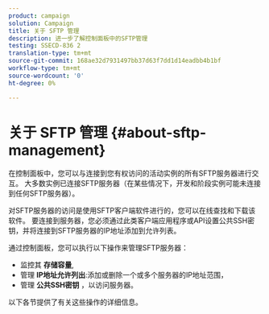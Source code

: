 ```yaml
---
product: campaign
solution: Campaign
title: 关于 SFTP 管理
description: 进一步了解控制面板中的SFTP管理
testing: SSECD-836 2
translation-type: tm+mt
source-git-commit: 168ae32d7931497bb37d63f7dd1d14eadbb4b1bf
workflow-type: tm+mt
source-wordcount: '0'
ht-degree: 0%

---
```



# 关于 SFTP 管理 {#about-sftp-management}

在控制面板中，您可以与连接到您有权访问的活动实例的所有SFTP服务器进行交互。 大多数实例已连接SFTP服务器（在某些情况下，开发和阶段实例可能未连接到任何SFTP服务器）。

对SFTP服务器的访问是使用SFTP客户端软件进行的，您可以在线查找和下载该软件。 要连接到服务器，您必须通过此类客户端应用程序或API设置公共SSH密钥，并将连接到SFTP服务器的IP地址添加到允许列表。

通过控制面板，您可以执行以下操作来管理SFTP服务器：

* 监控其 **存储容量**,
* 管理 **IP地址允许列出**:添加或删除一个或多个服务器的IP地址范围，
* 管理 **公共SSH密钥** ，以访问服务器。

以下各节提供了有关这些操作的详细信息。
